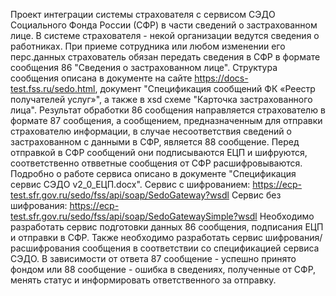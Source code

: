 Проект интеграции системы страхователя с сервисом СЭДО Социального Фонда России (СФР) в части сведений о застрахованном лице.
В системе страхователя - некой организации ведутся сведения о работниках. При приеме сотрудника или любом изменении его перс.данных страхователь обязан передать
сведения в СФР в формате сообщения 86 "Сведения о застрахованном лице". Структура сообщения описана в документе на сайте https://docs-test.fss.ru/sedo.html, документ
"Спецификация сообщений ФК «Реестр получателей услуг»", а также в xsd схеме "Карточка застрахованного лица".
Результат обработки 86 сообщения направляется страхователю в формате 87 сообщения, а сообщением, предназначенным для отправки страхователю информации,
в случае несоответствия сведений о застрахованном с данными в СФР, является 88 сообщение.
Перед отправкой в СФР сообщений они подписываются ЕЦП и шифруются, соответственно отвветные сообщения от СФР расшифровываются. 
Подробно о работе сервиса описано в документе "Спецификация сервис СЭДО v2_0_ЕЦП.docx".
Сервис с шифрованием: https://ecp-test.sfr.gov.ru/sedo/fss/api/soap/SedoGateway?wsdl
Сервис без шифрования: https://ecp-test.sfr.gov.ru/sedo/fss/api/soap/SedoGatewaySimple?wsdl
Необходимо разработать сервис подготовки данных 86 сообщения, подписания ЕЦП и отправки в СФР.
Также необходимо разработать сервис шифрования/расшифрования сообщения в соответствии со спецификацией сервиса СЭДО.
В зависимости от ответа 87 сообщение - успешно принято фондом или 88 сообщение - ошибка в сведениях, полученные от СФР, менять статус и информировать ответственного
за отправку.
